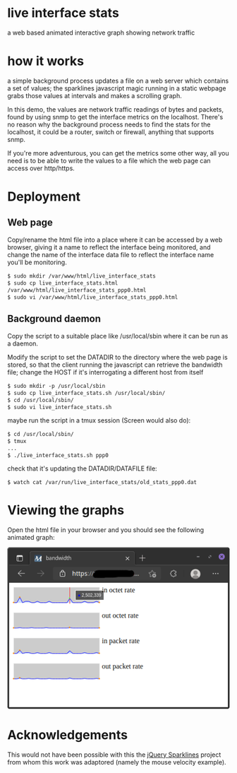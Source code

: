 # live interface stats

a web based animated interactive graph showing network traffic


# how it works

a simple background process updates a file on a web server which
contains a set of values; the sparklines javascript magic running
in a static webpage grabs those values at intervals and makes a
scrolling graph.

In this demo, the values are network traffic readings of bytes and
packets, found by using snmp to get the interface metrics on the
localhost. There's no reason why the background process needs to
find the stats for the localhost, it could be a router, switch or
firewall, anything that supports snmp.

If you're more adventurous, you can get the metrics some other way,
all you need is to be able to write the values to a file which the
web page can access over http/https.


# Deployment

## Web page
Copy/rename the html file into a place where it can be accessed by a web
browser, giving it a name to reflect the interface being monitored, and
change the name of the interface data file to reflect the interface name
you'll be monitoring.

```
$ sudo mkdir /var/www/html/live_interface_stats
$ sudo cp live_interface_stats.html /var/www/html/live_interface_stats_ppp0.html
$ sudo vi /var/www/html/live_interface_stats_ppp0.html
```

## Background daemon

Copy the script to a suitable place like /usr/local/sbin where it can 
be run as a daemon.

Modify the script to set the DATADIR to the directory where the web page
is stored, so that the client running the javascript can retrieve the
bandwidth file; change the HOST if it's interrogating a different host
from itself

```
$ sudo mkdir -p /usr/local/sbin
$ sudo cp live_interface_stats.sh /usr/local/sbin/
$ cd /usr/local/sbin/
$ sudo vi live_interface_stats.sh
```

maybe run the script in a tmux session (Screen would also do):
```
$ cd /usr/local/sbin/
$ tmux
...
$ ./live_interface_stats.sh ppp0
```

check that it's updating the DATADIR/DATAFILE file:
```
$ watch cat /var/run/live_interface_stats/old_stats_ppp0.dat
```


# Viewing the graphs

Open the html file in your browser and you should see the following
animated graph:

![Interface graph](https://github.com/speculatrix/live_interface_stats/raw/main/live_interface_stats.png)


# Acknowledgements

This would not have been possible with this the <a href="https://omnipotent.net/jquery.sparkline/#s-about">jQuery Sparklines</a> project
from whom this work was adaptored (namely the mouse velocity example).


